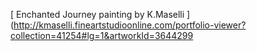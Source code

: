 [ Enchanted Journey painting by K.Maselli ] (http://kmaselli.fineartstudioonline.com/portfolio-viewer?collection=41254#lg=1&artworkId=3644299
